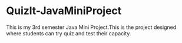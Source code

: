 # Quizlt-JavaMiniProject
This is my 3rd semester Java Mini Project.This is the project designed where students can try quiz and test their capacity.
